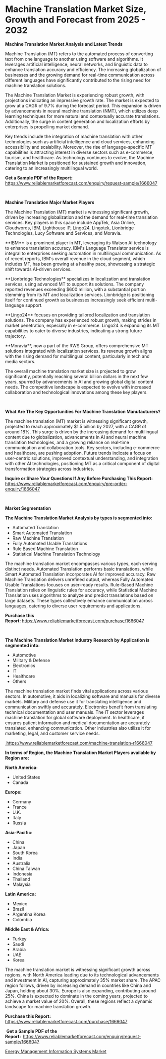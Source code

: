 <p><h1>Machine Translation Market Size, Growth and Forecast from 2025 - 2032</h1></p><p><strong>Machine Translation Market Analysis and Latest Trends</strong></p>
<p><p>Machine Translation (MT) refers to the automated process of converting text from one language to another using software and algorithms. It leverages artificial intelligence, neural networks, and linguistic data to enhance translation accuracy and efficiency. The increasing globalization of businesses and the growing demand for real-time communication across different languages have significantly contributed to the rising need for machine translation solutions.</p><p>The Machine Translation Market is experiencing robust growth, with projections indicating an impressive growth rate. The market is expected to grow at a CAGR of 9.7% during the forecast period. This expansion is driven by advancements in neural machine translation (NMT), which utilizes deep learning techniques for more natural and contextually accurate translations. Additionally, the surge in content generation and localization efforts by enterprises is propelling market demand.</p><p>Key trends include the integration of machine translation with other technologies such as artificial intelligence and cloud services, enhancing accessibility and scalability. Moreover, the rise of language-specific MT capabilities is attracting interest in diverse sectors such as e-commerce, tourism, and healthcare. As technology continues to evolve, the Machine Translation Market is positioned for sustained growth and innovation, catering to an increasingly multilingual world.</p></p>
<p><strong>Get a Sample PDF of the Report:&nbsp;</strong> <a href="https://www.reliablemarketforecast.com/enquiry/request-sample/1666047?utm_campaign=3170&utm_medium=2&utm_source=Github&utm_content=ia&utm_term=09032025&utm_id=machine-translation">https://www.reliablemarketforecast.com/enquiry/request-sample/1666047</a></p>
<p>&nbsp;</p>
<p><strong>Machine Translation Major Market Players</strong></p>
<p><p>The Machine Translation (MT) market is witnessing significant growth, driven by increasing globalization and the demand for real-time translation services. Key players in this space include AppTek, Asia Online, Cloudwords, IBM, Lighthouse IP, Lingo24, Lingotek, Lionbridge Technologies, Lucy Software and Services, and Moravia.</p><p>**IBM** is a prominent player in MT, leveraging its Watson AI technology to enhance translation accuracy. IBM's Language Translator service is integral to enterprises seeking automation in multilingual communication. As of recent reports, IBM's overall revenue in the cloud segment, which includes MT, has been growing at a healthy pace, showcasing a strategic shift towards AI-driven services.</p><p>**Lionbridge Technologies** specializes in localization and translation services, using advanced MT to support its solutions. The company reported revenues exceeding $600 million, with a substantial portion stemming from its MT and localization services. Lionbridge is positioning itself for continued growth as businesses increasingly seek efficient multi-language support.</p><p>**Lingo24** focuses on providing tailored localization and translation solutions. The company has experienced robust growth, making strides in market penetration, especially in e-commerce. Lingo24 is expanding its MT capabilities to cater to diverse industries, indicating a strong future trajectory.</p><p>**Moravia**, now a part of the RWS Group, offers comprehensive MT solutions integrated with localization services. Its revenue growth aligns with the rising demand for multilingual content, particularly in tech and media sectors.</p><p>The overall machine translation market size is projected to grow significantly, potentially reaching several billion dollars in the next few years, spurred by advancements in AI and growing global digital content needs. The competitive landscape is expected to evolve with increased collaboration and technological innovations among these key players.</p></p>
<p>&nbsp;</p>
<p><strong>What Are The Key Opportunities For Machine Translation Manufacturers?</strong></p>
<p><p>The machine translation (MT) market is witnessing significant growth, projected to reach approximately $1.5 billion by 2027, with a CAGR of around 18%. This surge is driven by the increasing demand for multilingual content due to globalization, advancements in AI and neural machine translation technologies, and a growing reliance on real-time communication and collaboration tools. Key sectors, including e-commerce and healthcare, are pushing adoption. Future trends indicate a focus on user-centric solutions, improved contextual understanding, and integration with other AI technologies, positioning MT as a critical component of digital transformation strategies across industries.</p></p>
<p><strong>Inquire or Share Your Questions If Any Before Purchasing This Report:</strong> <a href="https://www.reliablemarketforecast.com/enquiry/pre-order-enquiry/1666047?utm_campaign=3170&utm_medium=2&utm_source=Github&utm_content=ia&utm_term=09032025&utm_id=machine-translation">https://www.reliablemarketforecast.com/enquiry/pre-order-enquiry/1666047</a></p>
<p>&nbsp;</p>
<p><strong>Market Segmentation</strong></p>
<p><strong>The Machine Translation Market Analysis by types is segmented into:</strong></p>
<p><ul><li>Automated Translation</li><li>Smart Automated Translation</li><li>Raw Machine Translation</li><li>Fully Automated Usable Translations</li><li>Rule Based Machine Translation</li><li>Statistical Machine Translation Technology</li></ul></p>
<p><p>The machine translation market encompasses various types, each serving distinct needs. Automated Translation performs basic translations, while Smart Automated Translation incorporates AI for improved accuracy. Raw Machine Translation delivers unrefined output, whereas Fully Automated Usable Translations focuses on user-ready results. Rule-Based Machine Translation relies on linguistic rules for accuracy, while Statistical Machine Translation uses algorithms to analyze and predict translations based on large datasets. These types collectively enhance communication across languages, catering to diverse user requirements and applications.</p></p>
<p><strong>Purchase this Report:&nbsp;</strong><a href="https://www.reliablemarketforecast.com/purchase/1666047?utm_campaign=3170&utm_medium=2&utm_source=Github&utm_content=ia&utm_term=09032025&utm_id=machine-translation">https://www.reliablemarketforecast.com/purchase/1666047</a></p>
<p>&nbsp;</p>
<p><strong>The Machine Translation Market Industry Research by Application is segmented into:</strong></p>
<p><ul><li>Automotive</li><li>Military & Defense</li><li>Electronics</li><li>IT</li><li>Healthcare</li><li>Others</li></ul></p>
<p><p>The machine translation market finds vital applications across various sectors. In automotive, it aids in localizing software and manuals for diverse markets. Military and defense use it for translating intelligence and communication swiftly and accurately. Electronics benefit from translating technical documentation and user manuals. The IT sector leverages machine translation for global software deployment. In healthcare, it ensures patient information and medical documentation are accurately translated, enhancing communication. Other industries also utilize it for marketing, legal, and customer service needs.</p></p>
<p><a href="https://www.reliablemarketforecast.com/machine-translation-r1666047?utm_campaign=3170&utm_medium=2&utm_source=Github&utm_content=ia&utm_term=09032025&utm_id=machine-translation">&nbsp;https://www.reliablemarketforecast.com/machine-translation-r1666047</a></p>
<p><strong>In terms of Region, the Machine Translation Market Players available by Region are:</strong></p>
<p>
    <p> <strong> North America: </strong>
        <ul>
            <li>United States</li>
            <li>Canada</li>
        </ul>
        </p> 
    <p> <strong> Europe: </strong>
        <ul>
            <li>Germany</li>
            <li>France</li>
            <li>U.K.</li>
            <li>Italy</li>
            <li>Russia</li>
        </ul>
        </p> 
    <p> <strong> Asia-Pacific: </strong>
        <ul>
            <li>China</li>
            <li>Japan</li>
            <li>South Korea</li>
            <li>India</li>
            <li>Australia</li>
            <li>China Taiwan</li>
            <li>Indonesia</li>
            <li>Thailand</li>
            <li>Malaysia</li>
        </ul>
        </p> 
    <p> <strong> Latin America: </strong>
        <ul>
            <li>Mexico</li>
            <li>Brazil</li>
            <li>Argentina Korea</li>
            <li>Colombia</li>
        </ul>
        </p> 
    <p> <strong> Middle East & Africa: </strong>
        <ul>
            <li>Turkey</li>
            <li>Saudi</li>
            <li>Arabia</li>
            <li>UAE</li>
            <li>Korea</li>
        </ul>
    </p>
    </p>
<p><p>The machine translation market is witnessing significant growth across regions, with North America leading due to its technological advancements and investment in AI, capturing approximately 35% market share. The APAC region follows, driven by increasing demand in countries like China and Japan, holding about 30%. Europe is also expanding, contributing around 25%. China is expected to dominate in the coming years, projected to achieve a market value of 20%. Overall, these regions reflect a dynamic landscape for machine translation growth.</p></p>
<p><strong>Purchase this Report: </strong><a href="https://www.reliablemarketforecast.com/purchase/1666047?utm_campaign=3170&utm_medium=2&utm_source=Github&utm_content=ia&utm_term=09032025&utm_id=machine-translation">https://www.reliablemarketforecast.com/purchase/1666047</a></p>
<p>&nbsp;<strong>Get a Sample PDF of the Report:&nbsp;&nbsp;</strong><a href="https://www.reliablemarketforecast.com/enquiry/request-sample/1666047?utm_campaign=3170&utm_medium=2&utm_source=Github&utm_content=ia&utm_term=09032025&utm_id=machine-translation">https://www.reliablemarketforecast.com/enquiry/request-sample/1666047</a></p>
<p><strong></strong></p>
<p><p><a href="https://github.com/elvutedipela/Market-Research-Report-List-1/blob/main/energy-management-information-systems-market.md?utm_campaign=3170&utm_medium=2&utm_source=Github&utm_content=ia&utm_term=09032025&utm_id=machine-translation">Energy Management Information Systems Market</a></p></p>